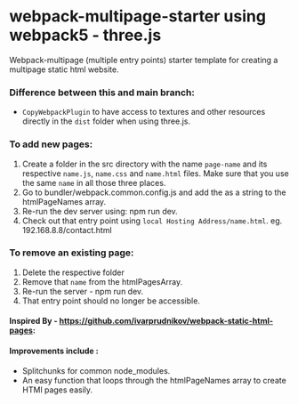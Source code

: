 # webpack-multipage-starter using webpack5 - three.js

Webpack-multipage (multiple entry points) starter template for creating a multipage static html website.

### Difference between this and main branch:
- `CopyWebpackPlugin` to have access to textures and other resources directly in the `dist` folder when using three.js.

### To add new pages:
1. Create a folder in the src directory with the name `page-name` and its respective `name.js`, `name.css` and `name.html` files. Make sure that you use the same `name` in all those three places.
2. Go to bundler/webpack.common.config.js and add the <name> as a string to the htmlPageNames array.
3. Re-run the dev server using: npm run dev.
4. Check out that entry point using `local Hosting Address/name.html`. eg. 192.168.8.8/contact.html

### To remove an existing page:
1. Delete the respective folder
2. Remove that `name` from the htmlPagesArray.
3. Re-run the server - npm run dev.
4. That entry point should no longer be accessible.

#### Inspired By - https://github.com/ivarprudnikov/webpack-static-html-pages:

#### Improvements include :
- Splitchunks for common node_modules.
- An easy function that loops through the htmlPageNames array to create HTMl pages easily.
